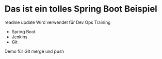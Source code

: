 # Das ist ein tolles Spring Boot Beispiel

readme update
Wird verwendet für Dev Ops Training
- Spring Boot
- Jenkins
- Git

Demo für Git merge und push
